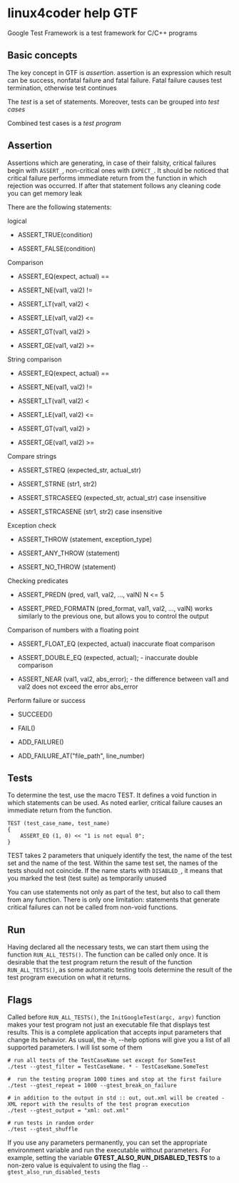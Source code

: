 # linux4coder help GTF

Google Test Framework is a test framework for C/C++ programs

## Basic concepts

The key concept in GTF is *assertion*. assertion is an expression which result can be success, nonfatal failure and fatal failure. Fatal failure causes test termination, otherwise test continues

The *test* is a set of statements. Moreover, tests can be grouped into *test cases*

Combined test cases is a *test program*

## Assertion

Assertions which are generating, in case of their falsity, critical failures begin with `ASSERT_`, non-critical ones with `EXPECT_`. It should be noticed that critical failure performs immediate return from the function in which rejection was occurred. If after that statement follows any cleaning code you can get memory leak

There are the following statements:

logical

* ASSERT_TRUE(condition)

* ASSERT_FALSE(condition)

Comparison

* ASSERT_EQ(expect, actual) ==

* ASSERT_NE(val1, val2) !=

* ASSERT_LT(val1, val2) <

* ASSERT_LE(val1, val2) <=

* ASSERT_GT(val1, val2) >

* ASSERT_GE(val1, val2) >=

String comparison

* ASSERT_EQ(expect, actual) ==

* ASSERT_NE(val1, val2) !=

* ASSERT_LT(val1, val2) <

* ASSERT_LE(val1, val2) <=

* ASSERT_GT(val1, val2) >

* ASSERT_GE(val1, val2) >=

Compare strings

* ASSERT_STREQ (expected_str, actual_str)

* ASSERT_STRNE (str1, str2)

* ASSERT_STRCASEEQ (expected_str, actual_str) case insensitive

* ASSERT_STRCASENE (str1, str2) case insensitive

Exception check

* ASSERT_THROW (statement, exception_type)

* ASSERT_ANY_THROW (statement)

* ASSERT_NO_THROW (statement)


Checking predicates

* ASSERT_PREDN (pred, val1, val2, ..., valN) N <= 5

* ASSERT_PRED_FORMATN (pred_format, val1, val2, ..., valN)  works similarly to the previous one, but allows you to control the output

Comparison of numbers with a floating point

* ASSERT_FLOAT_EQ (expected, actual) inaccurate float comparison

* ASSERT_DOUBLE_EQ (expected, actual); - inaccurate double comparison

* ASSERT_NEAR (val1, val2, abs_error); - the difference between val1 and val2 does not exceed the error abs_error

Perform failure or success

* SUCCEED()

* FAIL()

* ADD_FAILURE()

* ADD_FAILURE_AT("file_path", line_number)


## Tests

To determine the test, use the macro TEST. It defines a void function in which statements can be used. As noted earlier, critical failure causes an immediate return from the function.
```code
TEST (test_case_name, test_name)
{
	ASSERT_EQ (1, 0) << "1 is not equal 0";
}
```
TEST takes 2 parameters that uniquely identify the test, the name of the test set and the name of the test. Within the same test set, the names of the tests should not coincide. If the name starts with `DISABLED_`, it means that you marked the test (test suite) as temporarily unused

You can use statements not only as part of the test, but also to call them from any function. There is only one limitation: statements that generate critical failures can not be called from non-void functions.


## Run

Having declared all the necessary tests, we can start them using the function `RUN_ALL_TESTS()`. The function can be called only once. It is desirable that the test program return the result of the function `RUN_ALL_TESTS()`, as some automatic testing tools determine the result of the test program execution on what it returns.

## Flags

Called before `RUN_ALL_TESTS()`, the `InitGoogleTest(argc, argv)` function makes your test program not just an executable file that displays test results. This is a complete application that accepts input parameters that change its behavior. As usual, the -h, --help options will give you a list of all supported parameters. I will list some of them
```code
# run all tests of the TestCaseName set except for SomeTest
./test --gtest_filter = TestCaseName. * - TestCaseName.SomeTest

#  run the testing program 1000 times and stop at the first failure
./test --gtest_repeat = 1000 --gtest_break_on_failure

# in addition to the output in std :: out, out.xml will be created - XML ​​report with the results of the test program execution
./test --gtest_output = "xml: out.xml"

# run tests in random order
./test --gtest_shuffle
```
If you use any parameters permanently, you can set the appropriate environment variable and run the executable without parameters. For example, setting the variable **GTEST_ALSO_RUN_DISABLED_TESTS** to a non-zero value is equivalent to using the flag `--gtest_also_run_disabled_tests`
